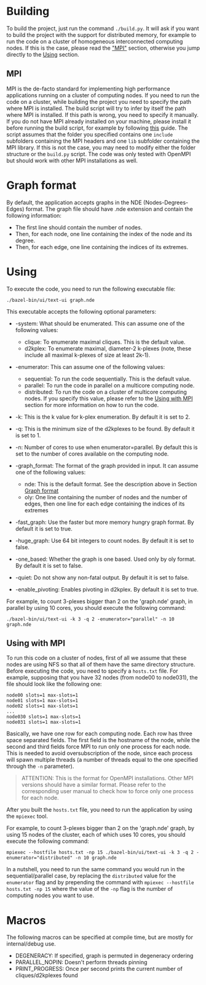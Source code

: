 # Building
To build the project, just run the command ```./build.py```. It will ask if you want to build the project with the support for distributed memory, for example to run the code on a cluster of homogeneous interconnected computing nodes. If this is the case, please read the ["MPI"](#mpi) section, otherwise you jump directly to the [Using](#using) section.  

## MPI
MPI is the de-facto standard for implementing high performance applications running on a cluster of computing nodes. If you need to run the code on a cluster, while building the project you need to specify the path where MPI is installed. The build script will try to infer by itself the path where MPI is installed. If this path is wrong, you need to specify it manually. If you do not have MPI already installed on your machine, please install it before running the build script, for example by following [this](https://www.open-mpi.org/faq/?category=building#easy-build) guide. The script assumes that the folder you specified contains one  ```include``` subfolders containing the MPI headers and one ```lib``` subfolder containing the MPI library. If this is not the case, you may need to modify either the folder structure or the ```build.py``` script. The code was only tested with OpenMPI but should work with other MPI installations as well.

# Graph format

By default, the application accepts graphs in the NDE (Nodes-Degrees-Edges) format. 
The graph file should have .nde extension and contain the following information:

- The first line should contain the number of nodes.
- Then, for each node, one line containing the index of the node and its degree.
- Then, for each edge, one line containing the indices of its extremes.

# Using
To execute the code, you need to run the following executable file:
```
./bazel-bin/ui/text-ui graph.nde
```

This executable accepts the following optional parameters:
- -system: What should be enumerated. This can assume one of the following values:
    - clique: To enumerate maximal cliques. This is the default value.
    - d2kplex: To enumerate maximal, diameter-2 k-plexes (note, these include all maximal k-plexes of size at least 2k-1).

- -enumerator: This can assume one of the following values:
    - sequential: To run the code sequentially. This is the default value.
    - parallel: To run the code in parallel on a multicore computing node.
    - distributed: To run the code on a cluster of multicore computing nodes. If you specify this value, please refer to the [Using with MPI](#using-with-mpi) section for more information on how to run the code.

- -k: This is the k value for k-plex enumeration. By default it is set to 2.

- -q: This is the minimum size of the d2kplexes to be found. By default it is set to 1.

- -n: Number of cores to use when enumerator=parallel. By default this is set to the number of cores available on the computing node.

- -graph_format: The format of the graph provided in input. It can assume one of the following values:
    - nde: This is the default format. See the description above in Section [Graph format](#graph-format)
    - oly: One line containing the number of nodes and the number of edges, then one line for each edge containing the indices of its extremes

- -fast_graph: Use the faster but more memory hungry graph format. By default it is set to true.

- -huge_graph: Use 64 bit integers to count nodes. By default it is set to false.

- -one_based: Whether the graph is one based. Used only by oly format. By default it is set to false.

- -quiet: Do not show any non-fatal output. By default it is set to false.

- -enable_pivoting: Enables pivoting in d2kplex. By default it is set to true.


For example, to count 3-plexes bigger than 2 on the 'graph.nde' graph, in parallel by using 10 cores, you should execute the following command:

```
./bazel-bin/ui/text-ui -k 3 -q 2 -enumerator="parallel" -n 10 graph.nde 
```


## Using with MPI
To run this code on a cluster of nodes, first of all we assume that these nodes are using NFS so that all of them have the same directory structure. Before executing the code, you need to specify a ```hosts.txt``` file. For example, supposing that you have 32 nodes (from node00 to node031), the file should look like the following one:

```
node00 slots=1 max-slots=1
node01 slots=1 max-slots=1
node02 slots=1 max-slots=1
...
node030 slots=1 max-slots=1
node031 slots=1 max-slots=1
```

Basically, we have one row for each computing node. Each row has three space separated fields. The first field is the hostname of the node, while the second and third fields force MPI to run only one process for each node. This is needed to avoid oversubscription of the node, since each process will spawn multiple threads (a number of threads equal to the one specified through the ```-n``` parameter). 

> ATTENTION: This is the format for OpenMPI installations. Other MPI versions should have a similar format. Please refer to the corresponding user manual to check how to force only one process for each node.

After you built the ```hosts.txt``` file, you need to run the application by using the ```mpiexec``` tool.



For example, to count 3-plexes bigger than 2 on the 'graph.nde' graph, by using 15 nodes of the cluster, each of which uses 10 cores, you should execute the following command:

```
mpiexec --hostfile hosts.txt -np 15 ./bazel-bin/ui/text-ui -k 3 -q 2 -enumerator="distributed" -n 10 graph.nde 
```

In a nutshell, you need to run the same command you would run in the sequential/parallel case, by replacing the ```distributed``` value for the ```enumerator``` flag and by prepending the command with ```mpiexec --hostfile hosts.txt -np 15``` where the value of the ```-np``` flag is the number of computing nodes you want to use.




# Macros
The following macros can be specified at compile time, but are mostly for internal/debug use.
- DEGENERACY: If specified, graph is permuted in degeneracy ordering
- PARALLEL_NOPIN: Doesn't perform threads pinning
- PRINT_PROGRESS: Once per second prints the current number of cliques/d2kplexes found
